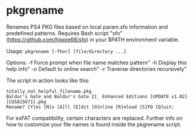 # pkgrename
Renames PS4 PKG files based on local param.sfo information and predefined patterns.
Requires Bash script "sfo" (https://github.com/hippie68/sfo) in your $PATH environment variable.

Usage: `pkgrename [-fhor] [file/directory ...]`

Options:
  -f  Force prompt when file name matches pattern"
  -h  Display this help info"
  -o  Default to online search"
  -r  Traverse directories recursively"

The script in action looks like this:

    totally_not_helpful_filename.pkg
    Baldur's Gate and Baldur's Gate II_ Enhanced Editions [UPDATE v1.02] [CUSA15671].pkg
    Rename? [Y]es [N]o [A]ll [E]dit [O]nline [R]eload [S]FO [Q]uit: 

For exFAT compatibility, certain characters are replaced.
Further info on how to customize your file names is found inside the pkgrename script.
